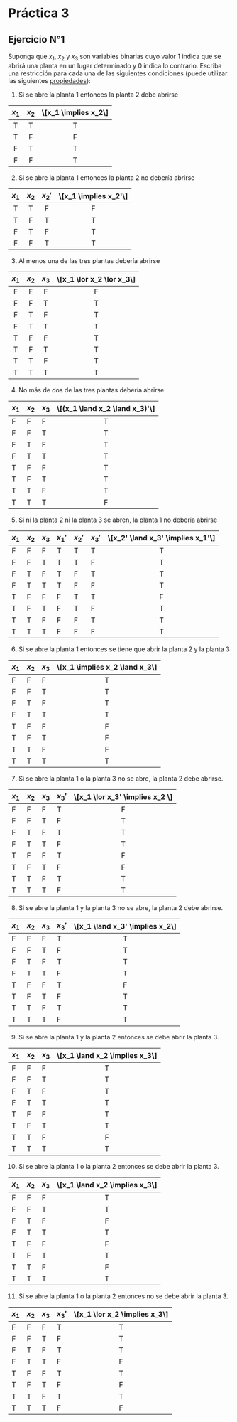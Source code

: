 # Práctica 3
## Ejercicio N°1
Suponga que $x_1$, $x_2$ y $x_3$ son variables binarias cuyo valor 1 indica que se abrirá una planta en un lugar determinado y 0 indica lo contrario. Escriba una restricción para cada una de las siguientes condiciones (puede utilizar las siguientes [propiedades][1]):

1. Si se abre la planta 1 entonces la planta 2 debe abrirse

|$x_1$|$x_2$| \\[x_1 \implies x_2\\] |
|:---:|:---:|:---:|
|T|T|T|
|T|F|F|
|F|T|T|
|F|F|T|

2. Si se abre la planta 1 entonces la planta 2 no debería abrirse

|$x_1$|$x_2$| $x_2'$ |\\[x_1 \implies x_2'\\]|
|:---:|:---:|:---:|:---:|
|T|T|F|F|
|T|F|T|T|
|F|T|F|T|
|F|F|T|T|

3. Al menos una de las tres plantas debería abrirse

|$x_1$|$x_2$|$x_3$|\\[x_1 \lor x_2 \lor x_3\\]|
|:---:|:---:|:---:|:-------------------------:|
|F|F|F|F|
|F|F|T|T|
|F|T|F|T|
|F|T|T|T|
|T|F|F|T|
|T|F|T|T|
|T|T|F|T|
|T|T|T|T|

4. No más de dos de las tres plantas debería abrirse

|$x_1$|$x_2$| $x_3$ |\\[(x_1 \land x_2 \land x_3)'\\] |
|---|---|---|:---:|
|F|F|F|T|
|F|F|T|T|
|F|T|F|T|
|F|T|T|T|
|T|F|F|T|
|T|F|T|T|
|T|T|F|T|
|T|T|T|F|

5. Si ni la planta 2 ni la planta 3 se abren, la planta 1 no deberia abrirse

|$x_1$|$x_2$|$x_3$|$x_1'$|$x_2'$|$x_3'$|\\[x_2' \land x_3' \implies x_1'\\]|
|---|---|---|---|---|---|:---:|
|F|F|F|T|T|T|T|
|F|F|T|T|T|F|T|
|F|T|F|T|F|T|T|
|F|T|T|T|F|F|T|
|T|F|F|F|T|T|F|
|T|F|T|F|T|F|T|
|T|T|F|F|F|T|T|
|T|T|T|F|F|F|T|

6. Si se abre la planta 1 entonces se tiene que abrir la planta 2 y la planta 3

|$x_1$|$x_2$|$x_3$|\\[x_1 \implies x_2 \land x_3\\]|
|---|---|---|:---:|
|F|F|F|T|
|F|F|T|T|
|F|T|F|T|
|F|T|T|T|
|T|F|F|F|
|T|F|T|F|
|T|T|F|F|
|T|T|T|T|

7. Si se abre la planta 1 o la planta 3 no se abre, la planta 2 debe abrirse.

|$x_1$|$x_2$|$x_3$|$x_3'$|\\[x_1 \lor x_3' \implies x_2 \\]|
|---|---|---|---|:---:|
|F|F|F|T|F|
|F|F|T|F|T|
|F|T|F|T|T|
|F|T|T|F|T|
|T|F|F|T|F|
|T|F|T|F|F|
|T|T|F|T|T|
|T|T|T|F|T|

8. Si se abre la planta 1 y la planta 3 no se abre, la planta 2 debe abrirse.

|$x_1$|$x_2$|$x_3$|$x_3'$|\\[x_1 \land x_3' \implies x_2\\]|
|-----|-----|-----|------|:-------------------------------:|
|F|F|F|T|T|
|F|F|T|F|T|
|F|T|F|T|T|
|F|T|T|F|T|
|T|F|F|T|F|
|T|F|T|F|T|
|T|T|F|T|T|
|T|T|T|F|T|

9. Si se abre la planta 1 y la planta 2 entonces se debe abrir la planta 3.

|$x_1$|$x_2$|$x_3$|\\[x_1 \land x_2 \implies x_3\\]|
|-----|-----|-----|:------------------------------:|
|F|F|F|T|
|F|F|T|T|
|F|T|F|T|
|F|T|T|T|
|T|F|F|T|
|T|F|T|T|
|T|T|F|F|
|T|T|T|T|

10. Si se abre la planta 1 o la planta 2 entonces se debe abrir la planta 3.

|$x_1$|$x_2$|$x_3$|\\[x_1 \land x_2 \implies x_3\\]|
|-----|-----|-----|:------------------------------:|
|F|F|F|T|
|F|F|T|T|
|F|T|F|F|
|F|T|T|T|
|T|F|F|F|
|T|F|T|T|
|T|T|F|F|
|T|T|T|T|

11. Si se abre la planta 1 o la planta 2 entonces no se debe abrir la planta 3.

|$x_1$|$x_2$|$x_3$|$x_3'$|\\[x_1 \lor x_2 \implies x_3\\]|
|-----|-----|-----|------|:-----------------------------:|
|F|F|F|T|T|
|F|F|T|F|T|
|F|T|F|T|T|
|F|T|T|F|F|
|T|F|F|T|T|
|T|F|T|F|F|
|T|T|F|T|T|
|T|T|T|F|F|

[1]: https://es.wikipedia.org/wiki/L%C3%B3gica_proposicional#Formas_de_argumentos_b%C3%A1sicas_y_derivadas